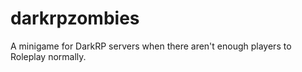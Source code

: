 # darkrpzombies
A minigame for DarkRP servers when there aren't enough players to Roleplay normally.
